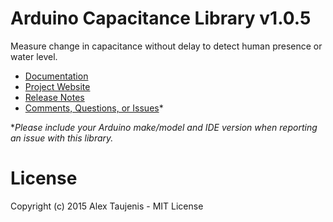 # Arduino Capacitance Library v1.0.5
Measure change in capacitance without delay to detect human presence or water level.

* [Documentation](http://robotsbigdata.com/docs-arduino-capacitance.html)
* [Project Website](http://robotsbigdata.com)
* [Release Notes](https://github.com/alextaujenis/RBD_Capacitance/releases)
* [Comments, Questions, or Issues](https://github.com/alextaujenis/RBD_Capacitance/issues/new)*

\**Please include your Arduino make/model and IDE version when reporting an issue with this library.*

# License
Copyright (c) 2015 Alex Taujenis - MIT License
